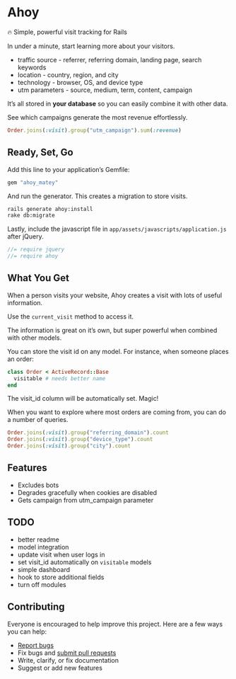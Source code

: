 # Ahoy

:fire: Simple, powerful visit tracking for Rails

In under a minute, start learning more about your visitors.

- traffic source - referrer, referring domain, landing page, search keywords
- location - country, region, and city
- technology - browser, OS, and device type
- utm parameters - source, medium, term, content, campaign

It’s all stored in **your database** so you can easily combine it with other data.

See which campaigns generate the most revenue effortlessly.

```ruby
Order.joins(:visit).group("utm_campaign").sum(:revenue)
```

## Ready, Set, Go

Add this line to your application’s Gemfile:

```ruby
gem "ahoy_matey"
```

And run the generator. This creates a migration to store visits.

```sh
rails generate ahoy:install
rake db:migrate
```

Lastly, include the javascript file in `app/assets/javascripts/application.js` after jQuery.

```javascript
//= require jquery
//= require ahoy
```

## What You Get

When a person visits your website, Ahoy creates a visit with lots of useful information.

Use the `current_visit` method to access it.

The information is great on it’s own, but super powerful when combined with other models.

You can store the visit id on any model. For instance, when someone places an order:

```ruby
class Order < ActiveRecord::Base
  visitable # needs better name
end
```

The visit_id column will be automatically set. Magic!

When you want to explore where most orders are coming from, you can do a number of queries.

```ruby
Order.joins(:visit).group("referring_domain").count
Order.joins(:visit).group("device_type").count
Order.joins(:visit).group("city").count
```

## Features

- Excludes bots
- Degrades gracefully when cookies are disabled
- Gets campaign from utm_campaign parameter

## TODO

- better readme
- model integration
- update visit when user logs in
- set visit_id automatically on `visitable` models
- simple dashboard
- hook to store additional fields
- turn off modules

## Contributing

Everyone is encouraged to help improve this project. Here are a few ways you can help:

- [Report bugs](https://github.com/ankane/ahoy/issues)
- Fix bugs and [submit pull requests](https://github.com/ankane/ahoy/pulls)
- Write, clarify, or fix documentation
- Suggest or add new features
